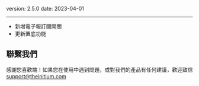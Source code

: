 version: 2.5.0
date: 2023-04-01

---

- 新增電子報訂閱開關
- 更新置底功能

## 聯繫我們

感謝您喜歡端！如果您在使用中遇到問題，或對我們的產品有任何建議，歡迎致信 [support@theinitium.com](mailto:support@theinitium.com)
